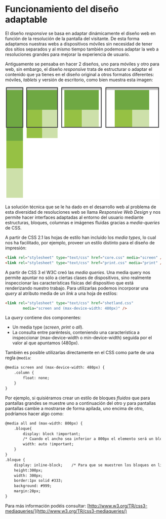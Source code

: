 # Funcionamiento del diseño adaptable

El diseño _responsive_ se basa en adaptar dinámicamente el diseño web en función de la resolución de la pantalla del visitante. De esta forma adaptamos nuestras webs a dispositivos móviles sin necesidad de tener dos sitios separados y al mismo tiempo también podemos adaptar la web a resoluciones grandes para mejorar la experiencia de usuario.

Antiguamente se pensaba en hacer 2 diseños, uno para móviles y otro para web, sin embargo, el diseño _responsive_ trata de estructurar o adaptar el contenido que ya tienes en el diseño original a otros formatos diferentes: móviles, _tablets_ y versión de escritorio, como bien muestra esta imagen:

![](assets/web_responsive/responsive_patterns.png "Esquema del diseño responsive")

La solución técnica que se le ha dado en el desarrollo web al problema de esta diversidad de resoluciones web se llama _Responsive Web Design_ y nos permite hacer interfaces adaptadas al entorno del usuario mediante estructuras, bloques, columnas e imágenes fluidas gracias a _media-queries_ de CSS.

A partir de CSS 2.1 las hojas de estilo han incluido los _media types_, lo cual nos ha facilitado, por ejemplo, proveer un estilo distinto para el diseño de impresión:

```html
<link rel="stylesheet" type="text/css" href="core.css" media="screen" />
<link rel="stylesheet" type="text/css" href="print.css" media="print" />
```

A partir de CSS 3 el W3C creó las _media queries_. Una media query nos permite apuntar no sólo a ciertas clases de dispositivos, sino realmente inspeccionar las características físicas del dispositivo que está renderizando nuestro trabajo. Para utilizarlas podemos incorporar una _query_ al atributo media de un _link_ a una hoja de estilos:

```html
<link rel="stylesheet" type="text/css" href="shetland.css"
        media="screen and (max-device-width: 480px)" />
```

La _query_ contiene dos componentes:

* Un media type (_screen_, _print_ o _all_).
* La consulta entre paréntesis, conteniendo una característica a inspeccionar (max-device-width o min-device-width) seguida por el valor al que apuntamos (480px).

También es posible utilizarlas directamente en el CSS como parte de una regla `@media`:

```html
@media screen and (max-device-width: 480px) {
    .column {
        float: none;
    }
}
```

Por ejemplo, si quisiéramos crear un estilo de bloques _fluidos_ que para pantallas grandes se muestre uno a continuación del otro y para pantallas pantallas cambie a mostrarse de forma apilada, uno encima de otro, podríamos hacer algo como:

```html
@media all and (max-width: 800px) {
    .bloque{
        display: block !important;
        /* Cuando el ancho sea inferior a 800px el elemento será un bloque */
        width: auto !important;
    }
}
.bloque {
    display: inline-block;    /* Para que se muestren los bloques en línea */
    height:300px;
    width: 300px;
    border:1px solid #333;
    background: #999;
    margin:20px;
}
```

Para más información podéis consultar: [http://www.w3.org/TR/css3-mediaqueries/](http://www.w3.org/TR/css3-mediaqueries/)

